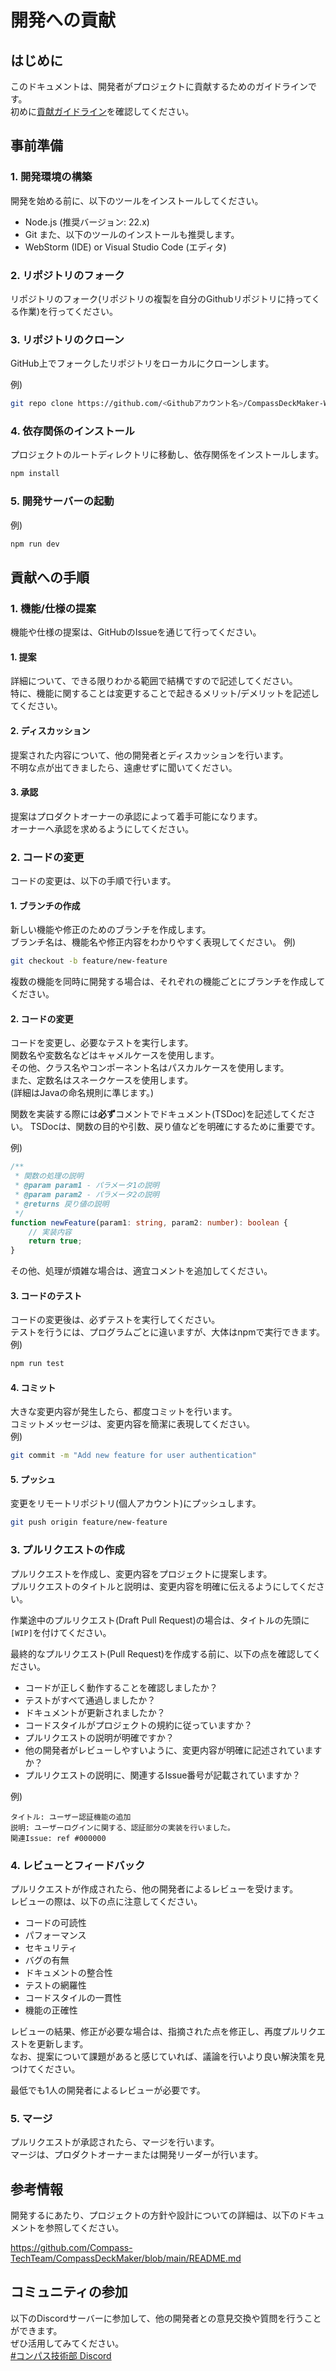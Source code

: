 # 開発への貢献

## はじめに
このドキュメントは、開発者がプロジェクトに貢献するためのガイドラインです。<br>
初めに[貢献ガイドライン](CONTRIBUTING.md)を確認してください。<br>

## 事前準備

### 1. 開発環境の構築
開発を始める前に、以下のツールをインストールしてください。
- Node.js (推奨バージョン: 22.x)
- Git
また、以下のツールのインストールも推奨します。
- WebStorm (IDE) or Visual Studio Code (エディタ)

### 2. リポジトリのフォーク
リポジトリのフォーク(リポジトリの複製を自分のGithubリポジトリに持ってくる作業)を行ってください。

### 3. リポジトリのクローン
GitHub上でフォークしたリポジトリをローカルにクローンします。

例)
```bash
git repo clone https://github.com/<Githubアカウント名>/CompassDeckMaker-WebClient.git
```
### 4. 依存関係のインストール
プロジェクトのルートディレクトリに移動し、依存関係をインストールします。

```bash
npm install
```

### 5. 開発サーバーの起動
例)
```bash
npm run dev
```

## 貢献への手順
### 1. 機能/仕様の提案
機能や仕様の提案は、GitHubのIssueを通じて行ってください。<br>
#### 1. 提案
詳細について、できる限りわかる範囲で結構ですので記述してください。<br>
特に、機能に関することは変更することで起きるメリット/デメリットを記述してください。<br>

#### 2. ディスカッション
提案された内容について、他の開発者とディスカッションを行います。<br>
不明な点が出てきましたら、遠慮せずに聞いてください。

#### 3. 承認
提案はプロダクトオーナーの承認によって着手可能になります。<br>
オーナーへ承認を求めるようにしてください。<br>

### 2. コードの変更
コードの変更は、以下の手順で行います。
#### 1. ブランチの作成
新しい機能や修正のためのブランチを作成します。<br>
ブランチ名は、機能名や修正内容をわかりやすく表現してください。
例)
```bash
git checkout -b feature/new-feature
```
複数の機能を同時に開発する場合は、それぞれの機能ごとにブランチを作成してください。<br>

#### 2. コードの変更
コードを変更し、必要なテストを実行します。<br>
関数名や変数名などはキャメルケースを使用します。<br>
その他、クラス名やコンポーネント名はパスカルケースを使用します。<br>
また、定数名はスネークケースを使用します。<br>
(詳細はJavaの命名規則に準じます。)<br>

関数を実装する際には**必ず**コメントでドキュメント(TSDoc)を記述してください。
TSDocは、関数の目的や引数、戻り値などを明確にするために重要です。<br>

例)
```typescript
/**
 * 関数の処理の説明
 * @param param1 - パラメータ1の説明
 * @param param2 - パラメータ2の説明
 * @returns 戻り値の説明
 */
function newFeature(param1: string, param2: number): boolean {
    // 実装内容
    return true;
}
```

その他、処理が煩雑な場合は、適宜コメントを追加してください。<br>

#### 3. コードのテスト
コードの変更後は、必ずテストを実行してください。<br>
テストを行うには、プログラムごとに違いますが、大体はnpmで実行できます。
例)
```bash
npm run test
```

#### 4. コミット
大きな変更内容が発生したら、都度コミットを行います。<br>
コミットメッセージは、変更内容を簡潔に表現してください。<br>
例)
```bash
git commit -m "Add new feature for user authentication"
```

#### 5. プッシュ
変更をリモートリポジトリ(個人アカウント)にプッシュします。
```bash
git push origin feature/new-feature
```

### 3. プルリクエストの作成
プルリクエストを作成し、変更内容をプロジェクトに提案します。<br>
プルリクエストのタイトルと説明は、変更内容を明確に伝えるようにしてください。<br>

作業途中のプルリクエスト(Draft Pull Request)の場合は、タイトルの先頭に`[WIP]`を付けてください。<br>

最終的なプルリクエスト(Pull Request)を作成する前に、以下の点を確認してください。
- コードが正しく動作することを確認しましたか？
- テストがすべて通過しましたか？
- ドキュメントが更新されましたか？
- コードスタイルがプロジェクトの規約に従っていますか？
- プルリクエストの説明が明確ですか？
- 他の開発者がレビューしやすいように、変更内容が明確に記述されていますか？
- プルリクエストの説明に、関連するIssue番号が記載されていますか？

例)
```
タイトル: ユーザー認証機能の追加
説明: ユーザーログインに関する、認証部分の実装を行いました。
関連Issue: ref #000000
``` 
### 4. レビューとフィードバック
プルリクエストが作成されたら、他の開発者によるレビューを受けます。<br>
レビューの際は、以下の点に注意してください。
- コードの可読性
- パフォーマンス
- セキュリティ
- バグの有無
- ドキュメントの整合性
- テストの網羅性
- コードスタイルの一貫性
- 機能の正確性

レビューの結果、修正が必要な場合は、指摘された点を修正し、再度プルリクエストを更新します。<br>
なお、提案について課題があると感じていれば、議論を行いより良い解決策を見つけてください。<br>

最低でも1人の開発者によるレビューが必要です。<br>

### 5. マージ
プルリクエストが承認されたら、マージを行います。<br>
マージは、プロダクトオーナーまたは開発リーダーが行います。<br>

## 参考情報
開発するにあたり、プロジェクトの方針や設計についての詳細は、以下のドキュメントを参照してください。

https://github.com/Compass-TechTeam/CompassDeckMaker/blob/main/README.md

## コミュニティの参加
以下のDiscordサーバーに参加して、他の開発者との意見交換や質問を行うことができます。<br>
ぜひ活用してみてください。<br>
[#コンパス技術部 Discord](https://discord.gg/Ms8TgbcqxP)